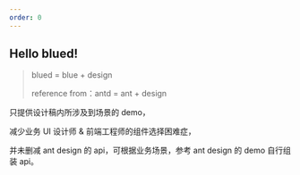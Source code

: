 ```yaml
---
order: 0
---
```


## Hello blued!

> blued = blue + design
>
> reference from：antd = ant + design

只提供设计稿内所涉及到场景的 demo，

减少业务 UI 设计师 & 前端工程师的组件选择困难症，

并未删减 ant design 的 api，可根据业务场景，参考 ant design 的 demo 自行组装 api。
